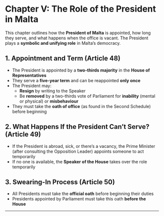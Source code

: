 # Chapter V: The Role of the President in Malta

This chapter outlines how the **President of Malta** is appointed, how long they serve, and what happens when the office is vacant. The President plays a **symbolic and unifying role** in Malta’s democracy.

## 1. Appointment and Term (Article 48)

- The President is appointed by a **two-thirds majority** in the **House of Representatives**
- They serve a **five-year term** and can be reappointed **only once**
- The President may:
  - **Resign** by writing to the Speaker
  - Be **removed** by a two-thirds vote of Parliament for **inability** (mental or physical) or **misbehaviour**
- They must take the **oath of office** (as found in the Second Schedule) before beginning

## 2. What Happens If the President Can’t Serve? (Article 49)

- If the President is abroad, sick, or there’s a vacancy, the Prime Minister (after consulting the Opposition Leader) appoints someone to act temporarily
- If no one is available, the **Speaker of the House** takes over the role temporarily

## 3. Swearing-In Process (Article 50)

- All Presidents must take the **official oath** before beginning their duties
- Presidents appointed by Parliament must take this oath **before the House**

---
